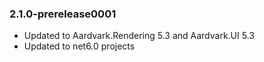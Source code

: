 ### 2.1.0-prerelease0001
* Updated to Aardvark.Rendering 5.3 and Aardvark.UI 5.3
* Updated to net6.0 projects